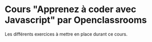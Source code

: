 # Cours "Apprenez à coder avec Javascript" par Openclassrooms

Les différents exercices à mettre en place durant ce cours.
